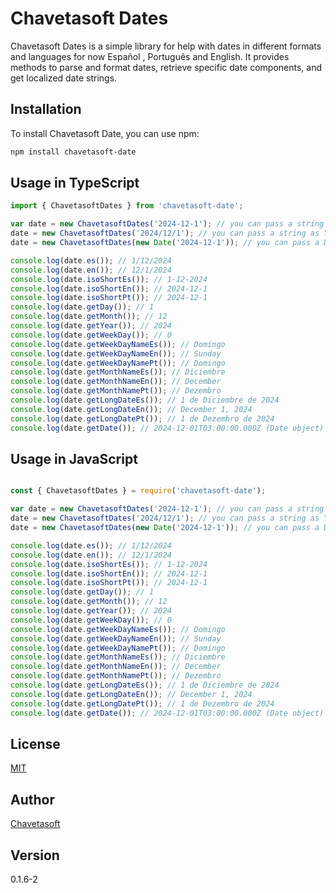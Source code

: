 # Chavetasoft Dates

Chavetasoft Dates is a  simple library for help with dates in different formats and languages for now Español , Português and English. It provides methods to parse and format dates, retrieve specific date components, and get localized date strings.

## Installation

To install Chavetasoft Date, you can use npm:
  
  ```bash
  npm install chavetasoft-date
  ```

 ## Usage in TypeScript
  
  ```typescript
import { ChavetasoftDates } from 'chavetasoft-date';

var date = new ChavetasoftDates('2024-12-1'); // you can pass a string as YYYY-MM-DD
date = new ChavetasoftDates('2024/12/1'); // you can pass a string as YYYY/MM/DD
date = new ChavetasoftDates(new Date('2024-12-1')); // you can pass a Date object

console.log(date.es()); // 1/12/2024
console.log(date.en()); // 12/1/2024
console.log(date.isoShortEs()); // 1-12-2024
console.log(date.isoShortEn()); // 2024-12-1
console.log(date.isoShortPt()); // 2024-12-1
console.log(date.getDay()); // 1
console.log(date.getMonth()); // 12
console.log(date.getYear()); // 2024
console.log(date.getWeekDay()); // 0
console.log(date.getWeekDayNameEs()); // Domingo
console.log(date.getWeekDayNameEn()); // Sunday
console.log(date.getWeekDayNamePt()); // Domingo
console.log(date.getMonthNameEs()); // Diciembre
console.log(date.getMonthNameEn()); // December
console.log(date.getMonthNamePt()); // Dezembro
console.log(date.getLongDateEs()); // 1 de Diciembre de 2024
console.log(date.getLongDateEn()); // December 1, 2024
console.log(date.getLongDatePt()); // 1 de Dezembro de 2024
console.log(date.getDate()); // 2024-12-01T03:00:00.000Z (Date object)

```
## Usage in JavaScript
  
  ```javascript

const { ChavetasoftDates } = require('chavetasoft-date');

var date = new ChavetasoftDates('2024-12-1'); // you can pass a string as YYYY-MM-DD
date = new ChavetasoftDates('2024/12/1'); // you can pass a string as YYYY/MM/DD
date = new ChavetasoftDates(new Date('2024-12-1')); // you can pass a Date object

console.log(date.es()); // 1/12/2024
console.log(date.en()); // 12/1/2024
console.log(date.isoShortEs()); // 1-12-2024
console.log(date.isoShortEn()); // 2024-12-1
console.log(date.isoShortPt()); // 2024-12-1
console.log(date.getDay()); // 1
console.log(date.getMonth()); // 12
console.log(date.getYear()); // 2024
console.log(date.getWeekDay()); // 0
console.log(date.getWeekDayNameEs()); // Domingo
console.log(date.getWeekDayNameEn()); // Sunday
console.log(date.getWeekDayNamePt()); // Domingo
console.log(date.getMonthNameEs()); // Diciembre
console.log(date.getMonthNameEn()); // December
console.log(date.getMonthNamePt()); // Dezembro
console.log(date.getLongDateEs()); // 1 de Diciembre de 2024
console.log(date.getLongDateEn()); // December 1, 2024
console.log(date.getLongDatePt()); // 1 de Dezembro de 2024
console.log(date.getDate()); // 2024-12-01T03:00:00.000Z (Date object)

```


## License
[MIT](https://choosealicense.com/licenses/mit/)

## Author
[Chavetasoft](https://luisvilar.netlify.app/)

## Version
  0.1.6-2
